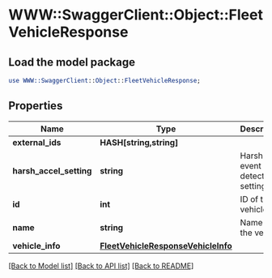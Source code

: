 # WWW::SwaggerClient::Object::FleetVehicleResponse

## Load the model package
```perl
use WWW::SwaggerClient::Object::FleetVehicleResponse;
```

## Properties
Name | Type | Description | Notes
------------ | ------------- | ------------- | -------------
**external_ids** | **HASH[string,string]** |  | [optional] 
**harsh_accel_setting** | **string** | Harsh event detection setting. | [optional] 
**id** | **int** | ID of the vehicle. | 
**name** | **string** | Name of the vehicle. | 
**vehicle_info** | [**FleetVehicleResponseVehicleInfo**](FleetVehicleResponseVehicleInfo.md) |  | [optional] 

[[Back to Model list]](../README.md#documentation-for-models) [[Back to API list]](../README.md#documentation-for-api-endpoints) [[Back to README]](../README.md)


